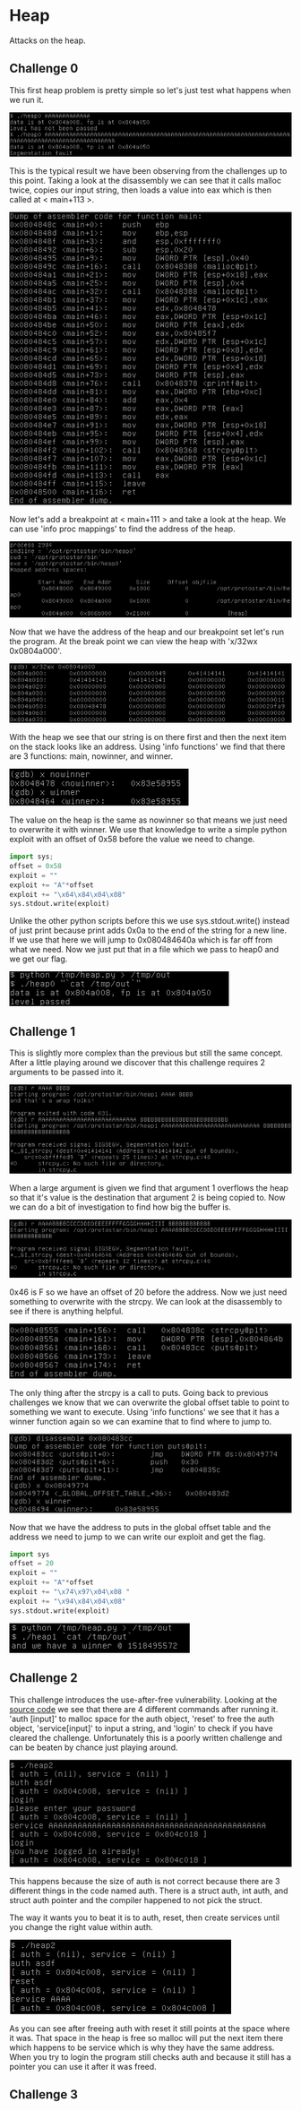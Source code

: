 # Heap

Attacks on the heap.

## Challenge 0

This first heap problem is pretty simple so let's just test what happens when we run it.

![heap0_0](https://github.com/kztoth/CTF_Writeup/blob/master/protostar/3%20-%20Heap/pics/heap0_0.PNG)

This is the typical result we have been observing from the challenges up to this point. Taking a look at the disassembly we can see that it calls malloc twice, copies our input string, then loads a value into eax which is then called at < main+113 >.

![heap0_1](https://github.com/kztoth/CTF_Writeup/blob/master/protostar/3%20-%20Heap/pics/heap0_1.PNG)

Now let's add a breakpoint at < main+111 > and take a look at the heap. We can use 'info proc mappings' to find the address of the heap.

![heap0_2](https://github.com/kztoth/CTF_Writeup/blob/master/protostar/3%20-%20Heap/pics/heap0_2.PNG)

Now that we have the address of the heap and our breakpoint set let's run the program. At the break point we can view the heap with 'x/32wx 0x0804a000'.

![heap0_3](https://github.com/kztoth/CTF_Writeup/blob/master/protostar/3%20-%20Heap/pics/heap0_3.PNG)

With the heap we see that our string is on there first and then the next item on the stack looks like an address. Using 'info functions' we find that there are 3 functions: main, nowinner, and winner.

![heap0_4](https://github.com/kztoth/CTF_Writeup/blob/master/protostar/3%20-%20Heap/pics/heap0_4.PNG)

The value on the heap is the same as nowinner so that means we just need to overwrite it with winner. We use that knowledge to write a simple python exploit with an offset of 0x58 before the value we need to change.

```python
import sys;
offset = 0x58
exploit = ""
exploit += "A"*offset
exploit += "\x64\x84\x04\x08"
sys.stdout.write(exploit)
```

Unlike the other python scripts before this we use sys.stdout.write() instead of just print because print adds 0x0a to the end of the string for a new line. If we use that here we will jump to 0x080484640a which is far off from what we need. Now we just put that in a file which we pass to heap0 and we get our flag.

![heap0_5](https://github.com/kztoth/CTF_Writeup/blob/master/protostar/3%20-%20Heap/pics/heap0_5.PNG)

## Challenge 1

This is slightly more complex than the previous but still the same concept. After a little playing around we discover that this challenge requires 2 arguments to be passed into it.

![heap1_0](https://github.com/kztoth/CTF_Writeup/blob/master/protostar/3%20-%20Heap/pics/heap1_0.PNG)

When a large argument is given we find that argument 1 overflows the heap so that it's value is the destination that argument 2 is being copied to. Now we can do a bit of investigation to find how big the buffer is.

![heap1_1](https://github.com/kztoth/CTF_Writeup/blob/master/protostar/3%20-%20Heap/pics/heap1_1.PNG)

0x46 is F so we have an offset of 20 before the address. Now we just need something to overwrite with the strcpy. We can look at the disassembly to see if there is anything helpful.

![heap1_2](https://github.com/kztoth/CTF_Writeup/blob/master/protostar/3%20-%20Heap/pics/heap1_2.PNG)

The only thing after the strcpy is a call to puts. Going back to previous challenges we know that we can overwrite the global offset table to point to something we want to execute. Using 'info functions' we see that it has a winner function again so we can examine that to find where to jump to.

![heap1_3](https://github.com/kztoth/CTF_Writeup/blob/master/protostar/3%20-%20Heap/pics/heap1_3.PNG)

Now that we have the address to puts in the global offset table and the address we need to jump to we can write our exploit and get the flag.

```python
import sys
offset = 20
exploit = ""
exploit += "A"*offset
exploit += "\x74\x97\x04\x08 "
exploit += "\x94\x84\x04\x08"
sys.stdout.write(exploit)
```

![heap1_5](https://github.com/kztoth/CTF_Writeup/blob/master/protostar/3%20-%20Heap/pics/heap1_4.PNG)

## Challenge 2

This challenge introduces the use-after-free vulnerability. Looking at the [source code](https://exploit-exercises.com/protostar/heap2/) we see that there are 4 different commands after running it. 'auth [input]' to malloc space for the auth object, 'reset' to free the auth object, 'service[input]' to input a string, and 'login' to check if you have cleared the challenge. Unfortunately this is a poorly written challenge and can be beaten by chance just playing around.

![heap2_0](https://github.com/kztoth/CTF_Writeup/blob/master/protostar/3%20-%20Heap/pics/heap2_0.PNG)

This happens because the size of auth is not correct because there are 3 different things in the code named auth. There is a struct auth, int auth, and struct auth pointer and the compiler happened to not pick the struct. 

The way it wants you to beat it is to auth, reset, then create services until you change the right value within auth.

![heap2_1](https://github.com/kztoth/CTF_Writeup/blob/master/protostar/3%20-%20Heap/pics/heap2_1.PNG)

As you can see after freeing auth with reset it still points at the space where it was. That space in the heap is free so malloc will put the next item there which happens to be service which is why they have the same address. When you try to login the program still checks auth and because it still has a pointer you can use it after it was freed.

## Challenge 3







